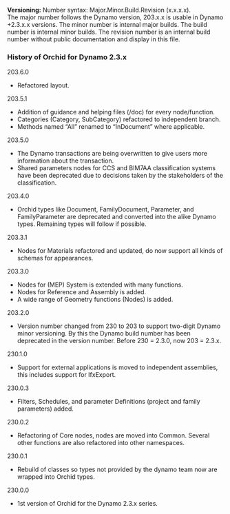 ﻿**Versioning:** Number syntax: Major.Minor.Build.Revision (x.x.x.x).  
The major number follows the Dynamo version, 203.x.x is usable in Dynamo +2.3.x.x versions. The minor number is internal major builds. The build number is internal minor builds. The revision number is an internal build number without public documentation and display in this file.  
  
### History of Orchid for Dynamo 2.3.x  
  
203.6.0  
- Refactored layout.  
  
203.5.1  
- Addition of guidance and helping files (/doc) for every node/function.  
- Categories (Category, SubCategory) refactored to independent branch.  
- Methods named “All” renamed to “InDocument” where applicable.  
  
203.5.0  
- The Dynamo transactions are being overwritten to give users more information about the transaction.  
- Shared parameters nodes for CCS and BIM7AA classification systems have been deprecated due to decisions taken by the stakeholders of the classification.  
  
203.4.0  
- Orchid types like Document, FamilyDocument, Parameter, and FamilyParameter are deprecated and converted into the alike Dynamo types. Remaining types will follow if possible.  
  
203.3.1  
- Nodes for Materials refactored and updated, do now support all kinds of schemas for appearances.  
  
203.3.0  
- Nodes for (MEP) System is extended with many functions.  
- Nodes for Reference and Assembly is added.  
- A wide range of Geometry functions (Nodes) is added.  
  
203.2.0  
- Version number changed from 230 to 203 to support two-digit Dynamo minor versioning. By this the Dynamo build number has been deprecated in the version number. Before 230 = 2.3.0, now 203 = 2.3.x.  
  
230.1.0  
- Support for external applications is moved to independent assemblies, this includes support for IfxExport.  
  
230.0.3  
- Filters, Schedules, and parameter Definitions (project and family parameters) added.  
  
230.0.2  
- Refactoring of Core nodes, nodes are moved into Common. Several other functions are also refactored into other namespaces.  
  
230.0.1  
- Rebuild of classes so types not provided by the dynamo team now are wrapped into Orchid types.  
  
230.0.0  
- 1st version of Orchid for the Dynamo 2.3.x series.  
